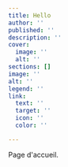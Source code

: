 ```yaml
---
title: Hello
author: ''
published: ''
description: ''
cover:
  image: ''
  alt: ''
sections: []
image: ''
alt: ''
legend: ''
link:
  text: ''
  target: ''
  icon: ''
  color: ''

---
```

Page d'accueil.